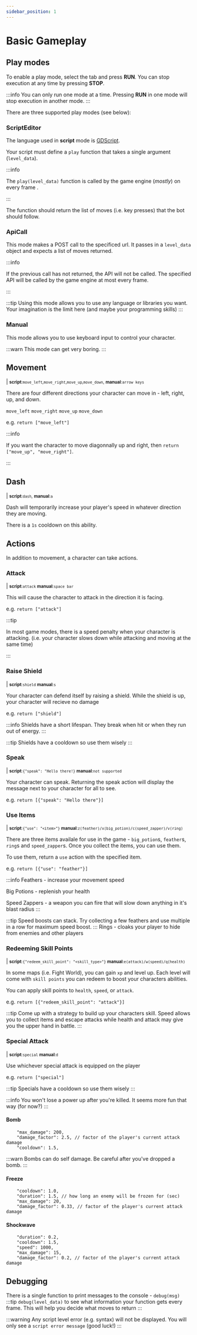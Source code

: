 ```yaml
---
sidebar_position: 1
---
```


# Basic Gameplay

## Play modes

To enable a play mode, select the tab and press **RUN**. You can stop execution at any time by pressing **STOP**.

:::info
You can only run one mode at a time. Pressing **RUN** in one mode will stop execution in another mode.
:::

There are three supported play modes (see below):

### ScriptEditor

The language used in **script** mode is [GDScript](https://docs.godotengine.org/en/4.2/tutorials/scripting/gdscript/gdscript_basics.html).

Your script must define a `play` function that takes a single argument (`level_data`).

:::info

The `play(level_data)` function is called by the game engine (_mostly_) on every frame .

:::

The function should return the list of moves (i.e. key presses) that the bot should follow.

### ApiCall

This mode makes a POST call to the specificed url. It passes in a `level_data` object and expects a list of moves returned.

:::info

If the previous call has not returned, the API will not be called. The specified API will be called by the game engine at most every frame.

:::

:::tip
Using this mode allows you to use any language or libraries you want. Your imagination is the limit here (and maybe your programming skills)
:::

### Manual

This mode allows you to use keyboard input to control your character.

:::warn
This mode can get very boring.
:::

## Movement

| <small>**script**:`move_left`,`move_right`,`move_up`,`move_down`, **manual**:`arrow keys`</small>

There are four different directions your character can move in - left, right, up, and down.

`move_left`
`move_right`
`move_up`
`move_down`

e.g.
`return ["move_left"]`

:::info

If you want the character to move diagonnally up and right, then `return ["move_up", "move_right"]`.

:::

## Dash

| <small>**script**:`dash`, **manual**:`a`</small>

Dash will temporarily increase your player's speed in whatever direction they are moving.

There is a `1s` cooldown on this ability.

## Actions

In addition to movement, a character can take actions.

### Attack

| <small>**script**:`attack` **manual**:`space bar`</small>

This will cause the character to attack in the direction it is facing.

e.g.
`return ["attack"]`

:::tip

In most game modes, there is a speed penalty when your character is attacking. (i.e. your character slows down while attacking and moving at the same time)

:::

### Raise Shield

| <small>**script**:`shield` **manual**:`s`</small>

Your character can defend itself by raising a shield. While the shield is up, your character will recieve no damage

e.g.
`return ["shield"]`

:::info
Shields have a short lifespan. They break when hit or when they run out of energy.
:::

:::tip
Shields have a cooldown so use them wisely
:::

### Speak

| <small>**script**:`{"speak": "Hello there!}` **manual**:`not supported`</small>

Your character can speak. Returning the speak action will display the message next to your character for all to see.

e.g. `return [{"speak": "Hello there"}]`

### Use Items

| <small>**script**:`{"use": "<item>"}` **manual**:`z(feather)/x(big_potion)/c(speed_zapper)/v(ring)`</small>

There are three items availale for use in the game - `big_potion`s, `feather`s, `ring`s and `speed_zapper`s. Once you collect the items, you can use them.

To use them, return a `use` action with the specified item.

e.g.
`return [{"use": "feather"}]`

:::info
Feathers - increase your movement speed

Big Potions - replenish your health

Speed Zappers - a weapon you can fire that will slow down anything in it's blast radius
:::

:::tip
Speed boosts can stack. Try collecting a few feathers and use multiple in a row for maximum speed boost.
:::
Rings - cloaks your player to hide from enemies and other players

### Redeeming Skill Points

| <small>**script**:`{"redeem_skill_point": "<skill_type>"}` **manual**:`e(attack)/w(speed)/q(health)`</small>

In some maps (i.e. Fight World), you can gain `xp` and level up. Each level will come with `skill points` you can redeem to boost your characters abilities.

You can apply skill points to `health`, `speed`, or `attack`.

e.g.
`return [{"redeem_skill_point": "attack"}]`

:::tip
Come up with a strategy to build up your characters skill. Speed allows you to collect items and escape attacks while health and attack may give you the upper hand in battle.
:::

### Special Attack

| <small>**script**:`special` **manual**:`d`</small>

Use whichever special attack is equipped on the player

e.g.
`return ["special"]`

:::tip
Specials have a cooldown so use them wisely
:::

:::info
You won't lose a power up after you're killed. It seems more fun that way (for now?)
:::

#### Bomb

```
	"max_damage": 200,
	"damage_factor": 2.5, // factor of the player's current attack damage
	"cooldown": 1.5,
```

:::warn
Bombs can do self damage. Be careful after you've dropped a bomb.
:::

#### Freeze

```
	"cooldown": 1.0,
	"duration": 1.5, // how long an enemy will be frozen for (sec)
	"max_damage": 20,
	"damage_factor": 0.33, // factor of the player's current attack damage
```

#### Shockwave

```
	"duration": 0.2,
	"cooldown": 1.5,
	"speed": 1000,
	"max_damage": 15,
	"damage_factor": 0.2, // factor of the player's current attack damage
```

## Debugging

There is a single function to print messages to the console - `debug(msg)`
:::tip
`debug(level_data)` to see what information your function gets every frame. This will help you decide what moves to return
:::

:::warning
Any script level error (e.g. syntax) will not be displayed. You will only see a `script error message` (good luck!)
:::
